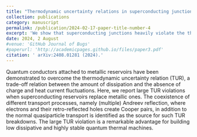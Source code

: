 ```yaml
---
title: "Thermodynamic uncertainty relations in superconducting junctions"
collection: publications
category: manuscript
permalink: /publication/2024-02-17-paper-title-number-4
excerpt: 'We show that superconducting junctions heavily violate the thermodynamic uncertainty relation.'
date: 2024, 2 August
#venue: 'GitHub Journal of Bugs'
#paperurl: 'http://academicpages.github.io/files/paper3.pdf'
citation: '	arXiv:2408.01281 (2024).'
---
```


Quantum conductors attached to metallic reservoirs have been demonstrated to overcome the thermodynamic uncertainty relation (TUR), a trade-off relation between the amount of dissipation and the absence of charge and heat current fluctuations. Here, we report large TUR violations when superconducting reservoirs replace metallic ones. The coexistence of different transport processes, namely (multiple) Andreev reflection, where electrons and their retro-reflected holes create Cooper pairs, in addition to the normal quasiparticle transport is identified as the source for such TUR breakdowns. The large TUR violation is a remarkable advantage for building low dissipative and highly stable quantum thermal machines.
